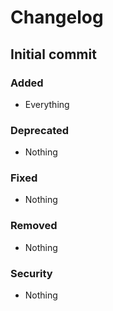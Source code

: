# Changelog

## Initial commit

### Added
- Everything

### Deprecated
- Nothing

### Fixed
- Nothing

### Removed
- Nothing

### Security
- Nothing
